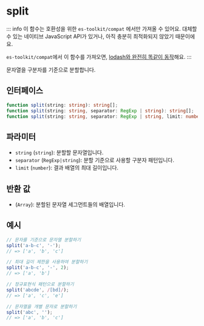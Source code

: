 # split

::: info
이 함수는 호환성을 위한 `es-toolkit/compat` 에서만 가져올 수 있어요. 대체할 수 있는 네이티브 JavaScript API가 있거나, 아직 충분히 최적화되지 않았기 때문이에요.

`es-toolkit/compat`에서 이 함수를 가져오면, [lodash와 완전히 똑같이 동작](../../../compatibility.md)해요.
:::

문자열을 구분자를 기준으로 분할합니다.

## 인터페이스

```typescript
function split(string: string): string[];
function split(string: string, separator: RegExp | string): string[];
function split(string: string, separator: RegExp | string, limit: number): string[];
```

## 파라미터

- `string` (`string`): 분할할 문자열입니다.
- `separator` (`RegExp|string`): 분할 기준으로 사용할 구분자 패턴입니다.
- `limit` (`number`): 결과 배열의 최대 길이입니다.

## 반환 값

- (`Array`): 분할된 문자열 세그먼트들의 배열입니다.

## 예시

```js
// 문자를 기준으로 문자열 분할하기
split('a-b-c', '-');
// => ['a', 'b', 'c']

// 최대 길이 제한을 사용하여 분할하기
split('a-b-c', '-', 2);
// => ['a', 'b']

// 정규표현식 패턴으로 분할하기
split('abcde', /[bd]/);
// => ['a', 'c', 'e']

// 문자열을 개별 문자로 분할하기
split('abc', '');
// => ['a', 'b', 'c']
```
